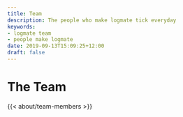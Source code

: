 ```yaml
---
title: Team
description: The people who make logmate tick everyday
keywords:
- logmate team
- people make logmate
date: 2019-09-13T15:09:25+12:00
draft: false
---
```

# The Team

{{< about/team-members >}}